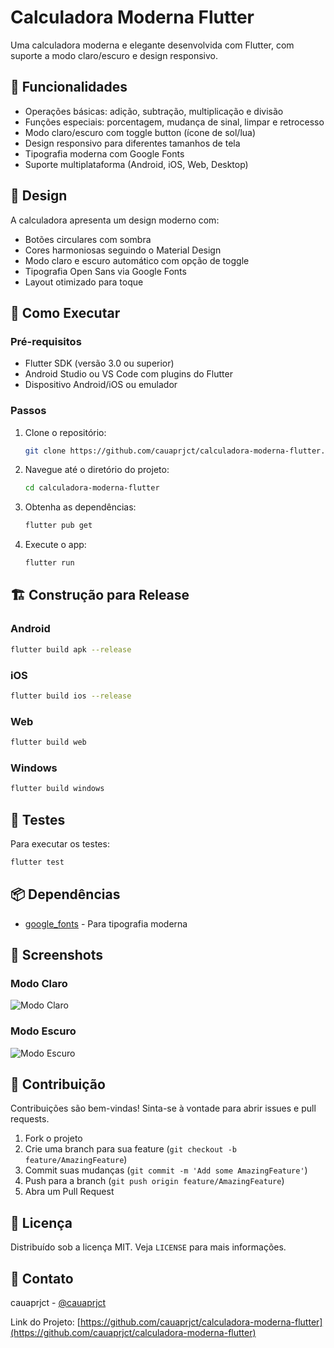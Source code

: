 # Calculadora Moderna Flutter

Uma calculadora moderna e elegante desenvolvida com Flutter, com suporte a modo claro/escuro e design responsivo.

## 📱 Funcionalidades

- Operações básicas: adição, subtração, multiplicação e divisão
- Funções especiais: porcentagem, mudança de sinal, limpar e retrocesso
- Modo claro/escuro com toggle button (ícone de sol/lua)
- Design responsivo para diferentes tamanhos de tela
- Tipografia moderna com Google Fonts
- Suporte multiplataforma (Android, iOS, Web, Desktop)

## 🎨 Design

A calculadora apresenta um design moderno com:

- Botões circulares com sombra
- Cores harmoniosas seguindo o Material Design
- Modo claro e escuro automático com opção de toggle
- Tipografia Open Sans via Google Fonts
- Layout otimizado para toque

## 🚀 Como Executar

### Pré-requisitos

- Flutter SDK (versão 3.0 ou superior)
- Android Studio ou VS Code com plugins do Flutter
- Dispositivo Android/iOS ou emulador

### Passos

1. Clone o repositório:
   ```bash
   git clone https://github.com/cauaprjct/calculadora-moderna-flutter.git
   ```

2. Navegue até o diretório do projeto:
   ```bash
   cd calculadora-moderna-flutter
   ```

3. Obtenha as dependências:
   ```bash
   flutter pub get
   ```

4. Execute o app:
   ```bash
   flutter run
   ```

## 🏗️ Construção para Release

### Android
```bash
flutter build apk --release
```

### iOS
```bash
flutter build ios --release
```

### Web
```bash
flutter build web
```

### Windows
```bash
flutter build windows
```

## 🧪 Testes

Para executar os testes:
```bash
flutter test
```

## 📦 Dependências

- [google_fonts](https://pub.dev/packages/google_fonts) - Para tipografia moderna

## 📸 Screenshots

### Modo Claro
![Modo Claro](screenshots/light_mode.png)

### Modo Escuro
![Modo Escuro](screenshots/dark_mode.png)

## 🤝 Contribuição

Contribuições são bem-vindas! Sinta-se à vontade para abrir issues e pull requests.

1. Fork o projeto
2. Crie uma branch para sua feature (`git checkout -b feature/AmazingFeature`)
3. Commit suas mudanças (`git commit -m 'Add some AmazingFeature'`)
4. Push para a branch (`git push origin feature/AmazingFeature`)
5. Abra um Pull Request

## 📄 Licença

Distribuído sob a licença MIT. Veja `LICENSE` para mais informações.

## 📧 Contato

cauaprjct - [@cauaprjct](https://github.com/cauaprjct)

Link do Projeto: [https://github.com/cauaprjct/calculadora-moderna-flutter](https://github.com/cauaprjct/calculadora-moderna-flutter)
